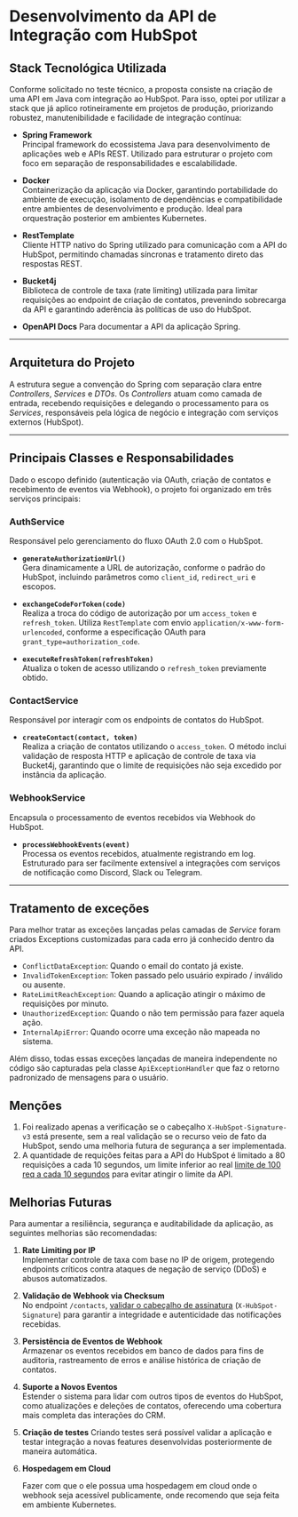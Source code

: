 # Desenvolvimento da API de Integração com HubSpot

## Stack Tecnológica Utilizada

Conforme solicitado no teste técnico, a proposta consiste na criação de uma API em Java com integração ao HubSpot. Para isso, optei por utilizar a stack que já aplico rotineiramente em projetos de produção, priorizando robustez, manutenibilidade e facilidade de integração contínua:

- **Spring Framework**  
  Principal framework do ecossistema Java para desenvolvimento de aplicações web e APIs REST. Utilizado para estruturar o projeto com foco em separação de responsabilidades e escalabilidade.

- **Docker**  
  Containerização da aplicação via Docker, garantindo portabilidade do ambiente de execução, isolamento de dependências e compatibilidade entre ambientes de desenvolvimento e produção. Ideal para orquestração posterior em ambientes Kubernetes.

- **RestTemplate**  
  Cliente HTTP nativo do Spring utilizado para comunicação com a API do HubSpot, permitindo chamadas síncronas e tratamento direto das respostas REST.

- **Bucket4j**  
  Biblioteca de controle de taxa (rate limiting) utilizada para limitar requisições ao endpoint de criação de contatos, prevenindo sobrecarga da API e garantindo aderência às políticas de uso do HubSpot.

- **OpenAPI Docs**
  Para documentar a API da aplicação Spring.

---

## Arquitetura do Projeto

A estrutura segue a convenção do Spring com separação clara entre *Controllers*, *Services* e *DTOs*. Os *Controllers* atuam como camada de entrada, recebendo requisições e delegando o processamento para os *Services*, responsáveis pela lógica de negócio e integração com serviços externos (HubSpot).

---

## Principais Classes e Responsabilidades

Dado o escopo definido (autenticação via OAuth, criação de contatos e recebimento de eventos via Webhook), o projeto foi organizado em três serviços principais:

### AuthService

Responsável pelo gerenciamento do fluxo OAuth 2.0 com o HubSpot.

- **`generateAuthorizationUrl()`**  
  Gera dinamicamente a URL de autorização, conforme o padrão do HubSpot, incluindo parâmetros como `client_id`, `redirect_uri` e escopos.

- **`exchangeCodeForToken(code)`**  
  Realiza a troca do código de autorização por um `access_token` e `refresh_token`. Utiliza `RestTemplate` com envio `application/x-www-form-urlencoded`, conforme a especificação OAuth para `grant_type=authorization_code`.

- **`executeRefreshToken(refreshToken)`**  
  Atualiza o token de acesso utilizando o `refresh_token` previamente obtido.

### ContactService

Responsável por interagir com os endpoints de contatos do HubSpot.

- **`createContact(contact, token)`**  
  Realiza a criação de contatos utilizando o `access_token`. O método inclui validação de resposta HTTP e aplicação de controle de taxa via Bucket4j, garantindo que o limite de requisições não seja excedido por instância da aplicação.

### WebhookService

Encapsula o processamento de eventos recebidos via Webhook do HubSpot.

- **`processWebhookEvents(event)`**  
  Processa os eventos recebidos, atualmente registrando em log. Estruturado para ser facilmente extensível a integrações com serviços de notificação como Discord, Slack ou Telegram.

---

## Tratamento de exceções

Para melhor tratar as exceções lançadas pelas camadas de _Service_ foram criados Exceptions customizadas para cada erro já conhecido dentro da API.
- `ConflictDataException`: Quando o email do contato já existe.
- `InvalidTokenException`: Token passado pelo usuário expirado / inválido ou ausente.
- `RateLimitReachException`: Quando a aplicação atingir o máximo de requisições por minuto.
- `UnauthorizedException`: Quando o não tem permissão para fazer aquela ação.
- `InternalApiError`: Quando ocorre uma exceção não mapeada no sistema. 


Além disso, todas essas exceções lançadas de maneira independente no código são capturadas pela classe `ApiExceptionHandler` que faz o retorno padronizado de mensagens para o usuário.

## Menções

1. Foi realizado apenas a verificação se o cabeçalho `X-HubSpot-Signature-v3` está presente, sem a real validação se o recurso veio de fato da HubSpot, sendo uma melhoria futura de segurança a ser implementada.
2. A quantidade de requições feitas para a API do HubSpot é limitado a 80 requisições a cada 10 segundos, um limite inferior ao real [limite de 100 req a cada 10 segundos](https://developers.hubspot.com/docs/guides/apps/api-usage/usage-details#rate-limits) para evitar atingir o limite da API.

## Melhorias Futuras

Para aumentar a resiliência, segurança e auditabilidade da aplicação, as seguintes melhorias são recomendadas:

1. **Rate Limiting por IP**  
   Implementar controle de taxa com base no IP de origem, protegendo endpoints críticos contra ataques de negação de serviço (DDoS) e abusos automatizados.

2. **Validação de Webhook via Checksum**  
   No endpoint `/contacts`, [validar o cabeçalho de assinatura](https://developers.hubspot.com/docs/guides/apps/authentication/validating-requests) (`X-HubSpot-Signature`) para garantir a integridade e autenticidade das notificações recebidas.

3. **Persistência de Eventos de Webhook**  
   Armazenar os eventos recebidos em banco de dados para fins de auditoria, rastreamento de erros e análise histórica de criação de contatos.

4. **Suporte a Novos Eventos**  
   Estender o sistema para lidar com outros tipos de eventos do HubSpot, como atualizações e deleções de contatos, oferecendo uma cobertura mais completa das interações do CRM.

5. **Criação de testes**
    Criando testes será possível validar a aplicação e testar integração a novas features desenvolvidas posteriormente de maneira automática.

6. **Hospedagem em Cloud**

    Fazer com que o ele possua uma hospedagem em cloud onde o webhook seja acessível publicamente, onde recomendo que seja feita em ambiente Kubernetes. 